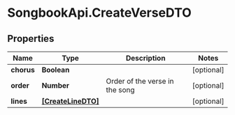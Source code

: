 # SongbookApi.CreateVerseDTO

## Properties
Name | Type | Description | Notes
------------ | ------------- | ------------- | -------------
**chorus** | **Boolean** |  | [optional] 
**order** | **Number** | Order of the verse in the song | [optional] 
**lines** | [**[CreateLineDTO]**](CreateLineDTO.md) |  | [optional] 


